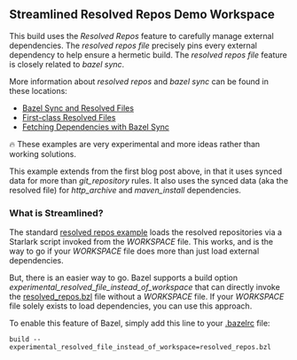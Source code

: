 ## Streamlined Resolved Repos Demo Workspace

This build uses the *Resolved Repos* feature to carefully manage external dependencies.
The *resolved repos file* precisely pins every external dependency to help ensure a hermetic build.
The *resolved repos file* feature is closely related to *bazel sync*.

More information about *resolved repos* and *bazel sync* can be found in these locations:
- [Bazel Sync and Resolved Files](https://blog.bazel.build/2018/07/09/bazel-sync-and-resolved-file.html)
- [First-class Resolved Files](https://blog.bazel.build/2018/09/28/first-class-resolved-file.html)
- [Fetching Dependencies with Bazel Sync](https://docs.bazel.build/versions/master/external.html#fetching-dependencies)

:fire: These examples are very experimental and more ideas rather than working solutions.

This example extends from the first blog post above, in that it uses synced data for more than *git_repository* rules.
It also uses the synced data (aka the resolved file) for *http_archive* and *maven_install* dependencies.

### What is Streamlined?

The standard [resolved repos example](../resolved-repos) loads the resolved repositories via a Starlark script
  invoked from the *WORKSPACE* file.
This works, and is the way to go if your *WORKSPACE* file does more than just load external dependencies.

But, there is an easier way to go.
Bazel supports a build option *experimental_resolved_file_instead_of_workspace* that can directly invoke the
  [resolved_repos.bzl](resolved_repos.bzl) file without a *WORKSPACE* file.
If your *WORKSPACE* file solely exists to load dependencies, you can use this approach.

To enable this feature of Bazel, simply add this line to your [.bazelrc](.bazelrc) file:

```
build --experimental_resolved_file_instead_of_workspace=resolved_repos.bzl
```
